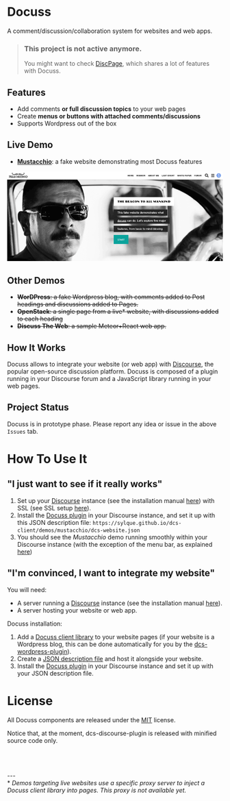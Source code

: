 # Docuss

A comment/discussion/collaboration system for websites and web apps.

> ### **This project is not active anymore**. 
> You might want to check [DiscPage](https://github.com/sylque/discpage), which shares a lot of features with Docuss.
 
## Features

- Add comments **or full discussion topics** to your web pages
- Create **menus or buttons with attached comments/discussions**
- Supports Wordpress out of the box

## Live Demo

- **[Mustacchio](http://www.docuss.org)**: a fake website demonstrating most
  Docuss features

<p align="center"><a href="http://www.docuss.org">
  <img src="mustacchio.png">
</a></p>

## Other Demos

- ~~**WorDPress**: a fake Wordpress blog, with comments added to Post headings and discussions added to Pages.~~
- ~~**OpenStack**: a single page from a live\* website, with discussions added to each heading~~
- ~~**Discuss The Web**: a sample Meteor+React web app.~~

## How It Works

Docuss allows to integrate your website (or web app) with
[Discourse](https://www.discourse.org/), the popular open-source discussion
platform. Docuss is composed of a plugin running in your Discourse forum and a
JavaScript library running in your web pages.

## Project Status

Docuss is in prototype phase. Please report any idea or issue in the above
`Issues` tab.

# How To Use It

## "I just want to see if it really works"

1. Set up your [Discourse](https://www.discourse.org/) instance (see the
   installation manual
   [here](https://github.com/discourse/discourse/blob/master/docs/INSTALL.md))
   with SSL (see SSL setup [here](https://meta.discourse.org/t/how-to-set-up-ssl-in-discourse/56577)).
2. Install the [Docuss plugin](https://github.com/sylque/dcs-discourse-plugin)
   in your Discourse instance, and set it up with this JSON description file:
   `https://sylque.github.io/dcs-client/demos/mustacchio/dcs-website.json`
3. You should see the _Mustacchio_ demo running smoothly within your Discourse
   instance (with the exception of the menu bar, as explained
   [here](https://github.com/sylque/dcs-discourse-plugin#website-navigation))

## "I'm convinced, I want to integrate my website"

You will need:

- A server running a [Discourse](https://www.discourse.org/) instance (see the
  installation manual
  [here](https://github.com/discourse/discourse/blob/master/docs/INSTALL.md)).
- A server hosting your website or web app.

Docuss installation:

1. Add a [Docuss client library](https://github.com/sylque/dcs-client) to your
   website pages (if your website is a Wordpress blog, this can be done
   automatically for you by the
   [dcs-wordpress-plugin](https://github.com/sylque/dcs-wordpress-plugin)).
2. Create a
   [JSON description file](https://github.com/sylque/dcs-website-schema) and
   host it alongside your website.
3. Install the [Docuss plugin](https://github.com/sylque/dcs-discourse-plugin)
   in your Discourse instance and set it up with your JSON description file.

# License

All Docuss components are released under the [MIT](LICENSE) license.

Notice that, at the moment, dcs-discourse-plugin is released with minified
source code only.

<br /><br /><br /> ---<br /> \* _Demos targeting live websites use a specific
proxy server to inject a Docuss client library into pages. This proxy is not
available yet._
